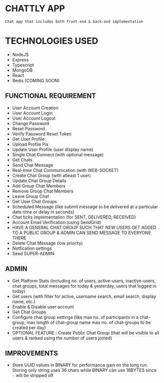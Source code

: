 # CHATTLY APP
```
Chat app that includes both front-end & back-end implementation
```

# TECHNOLOGIES USED
- NodeJS
- Express
- Typescript
- MongoDB
- React
- Redis (COMING SOON)

## FUNCTIONAL REQUIREMENT 
- User Account Creation
- User Account Login
- User Account Logout
- Change Password
- Reset Password
- Verify Password Reset Token
- Get User Profile
- Upload Profile Pix
- Update User Profile (user display name)
- Single Chat Connect (with optional message)
- Get Chats
- Send Chat Message
- Real-time Chat Communication (with WEB-SOCKET)
- Create Chat Group (with atleast 1 user)
- Update Chat Group Details
- Add Group Chat Members
- Remove Group Chat Members
- Leave Group Chat
- Get User Chat Groups
- Scheduled Message (like submit message to be delivered at a particular date-time or delay in seconds)
- Chat ticks implementation (for SENT, DELIVERED, RECEIVED)
- Account Email Verification (using SendGrid)
- HAVE A GENERAL CHAT GROUP SUCH THAT NEW USERS GET ADDED TO A PUBLIC GROUP & ADMIN CAN SEND MESSAGE TO EVERYONE THERE
- Delete Chat Message (low priority)
- Notfication settings
- Seed SUPER-ADMIN

## ADMIN
- Get Platform Stats (including no. of users, active-users, inactive-users, chat groups, total messages for today & yesterday, users that logged in today)
- Get users (with filter for active, username search, email search, display name, etc.)
- Enable & Disable user account
- Get Chat Groups
- Configure chat group settings (like max no. of participants in a chat-group, max length of chat-group name max no. of chat-groups to be created per day)
- OPTIONAL FEATURE : Create Public Chat Group (that will be visible to all users & ranked using the number of users joined)

## IMPROVEMENTS
- Store UUID values in BINARY for performance gain on the long run. Storing only string uses 36 chars while BINARY can use 16BYTES since `-` will be stripped off